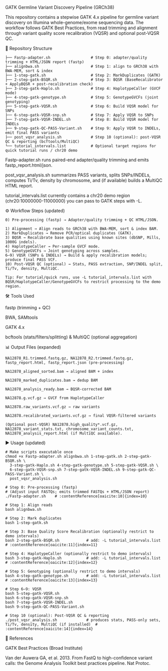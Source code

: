 GATK Germline Variant Discovery Pipeline (GRCh38)

This repository contains a stepwise GATK 4.x pipeline for germline variant discovery on Illumina whole-genome/exome sequencing data. The workflow follows GATK Best Practices, from read trimming and alignment through variant quality score recalibration (VQSR) and optional post-VQSR QC.

📂 Repository Structure 
```
├── Fastp-adapter.sh                  # Step 0: adapter/quality trimming + HTML/JSON report (fastp)
├── alignbwa.sh                       # Step 1: align to GRCh38 with BWA-MEM, sort & index
├── 1-step-gatk.sh                    # Step 2: MarkDuplicates (GATK)
├── 2-step-gatk-BSQR.sh               # Step 3: BQSR (BaseRecalibrator + ApplyBQSR + post-recalibration check)
├── 3-step-gatk-Haplo.sh              # Step 4: HaplotypeCaller (GVCF mode)
├── 4-step-gatk-genotype.sh           # Step 5: GenotypeGVCFs (joint genotyping)
├── 5-step-gatk-VQSR.sh               # Step 6: Build VQSR model for SNPs
├── 6-step-gatk-VQSR-snp.sh           # Step 7: Apply VQSR to SNPs
├── 7-step-gatk-VQSR-INDEL.sh         # Step 8: Build VQSR model for INDELs
├── 9-step-gatk-QC-PASS-Variant.sh    # Step 9: Apply VQSR to INDELs, emit final PASS variants
├── post_vqsr_analysis.sh             # Step 10 (optional): post-VQSR QC & reporting (bcftools/MultiQC)
└── tutorial_intervals.list           # Optional target regions for quick tutorial runs / chr20 demo
```

Fastp-adapter.sh runs paired-end adapter/quality trimming and emits fastp_report.html/json. 

post_vqsr_analysis.sh summarizes PASS variants, splits SNPs/INDELs, computes Ti/Tv, density by chromosome, and (if available) builds a MultiQC HTML report. 

tutorial_intervals.list currently contains a chr20 demo region (chr20:10000000-11000000) you can pass to GATK steps with -L. 

⚙️ Workflow Steps (updated)
```
0) Pre-processing (fastp) → Adapter/quality trimming + QC HTML/JSON. 

1) Alignment → Align reads to GRCh38 with BWA-MEM, sort & index BAM.
2) MarkDuplicates → Remove PCR/optical duplicates (GATK).
3) BQSR → Recalibrate base qualities using known sites (dbSNP, Mills, 1000G indels).
4) HaplotypeCaller → Per-sample GVCF mode.
5) GenotypeGVCFs → Joint genotyping across samples.
6–9) VQSR (SNPs & INDELs) → Build & apply recalibration models; produce final PASS VCF.
10) Post-VQSR QC (optional) → Stats, PASS extraction, SNP/INDEL split, Ti/Tv, density, MultiQC. 

Tip: For tutorial/quick runs, use -L tutorial_intervals.list with BQSR/HaplotypeCaller/GenotypeGVCFs to restrict processing to the demo region. 
```

🛠️ Tools Used

fastp (trimming + QC) 

BWA, SAMtools

GATK 4.x

bcftools (stats/filters/splitting) & MultiQC (optional aggregation) 

📊 Output Files (expanded)
```
NA12878_R1.trimmed.fastq.gz, NA12878_R2.trimmed.fastq.gz, fastp_report.html, fastp_report.json (pre-processing) 

NA12878_aligned_sorted.bam → aligned BAM + index

NA12878_marked_duplicates.bam → dedup BAM

NA12878_analysis_ready.bam → BQSR-corrected BAM

NA12878.g.vcf.gz → GVCF from HaplotypeCaller

NA12878.raw_variants.vcf.gz → raw variants

NA12878.recalibrated_variants.vcf.gz → final VQSR-filtered variants

(Optional post-VQSR) NA12878.high_quality*.vcf.gz, NA12878_variant_stats.txt, chromosome_variant_counts.txt, NA12878_analysis_report.html (if MultiQC available). 
```

▶️ Usage (updated)
```
# Make scripts executable once
chmod +x Fastp-adapter.sh alignbwa.sh 1-step-gatk.sh 2-step-gatk-BSQR.sh \
  3-step-gatk-Haplo.sh 4-step-gatk-genotype.sh 5-step-gatk-VQSR.sh \
  6-step-gatk-VQSR-snp.sh 7-step-gatk-VQSR-INDEL.sh 9-step-gatk-QC-PASS-Variant.sh \
  post_vqsr_analysis.sh

# Step 0: Pre-processing (fastp)
# (Adjust input FASTQs; emits trimmed FASTQs + HTML/JSON report)
./Fastp-adapter.sh    # :contentReference[oaicite:10]{index=10}

# Step 1: Align reads
bash alignbwa.sh

# Step 2: Mark duplicates
bash 1-step-gatk.sh

# Step 3: Base Quality Score Recalibration (optionally restrict to demo intervals)
bash 2-step-gatk-BSQR.sh            # add: -L tutorial_intervals.list   # :contentReference[oaicite:11]{index=11}

# Step 4: HaplotypeCaller (optionally restrict to demo intervals)
bash 3-step-gatk-Haplo.sh           # add: -L tutorial_intervals.list   # :contentReference[oaicite:12]{index=12}

# Step 5: Genotyping (optionally restrict to demo intervals)
bash 4-step-gatk-genotype.sh        # add: -L tutorial_intervals.list   # :contentReference[oaicite:13]{index=13}

# Step 6–9: VQSR
bash 5-step-gatk-VQSR.sh
bash 6-step-gatk-VQSR-snp.sh
bash 7-step-gatk-VQSR-INDEL.sh
bash 9-step-gatk-QC-PASS-Variant.sh

# Step 10 (optional): Post-VQSR QC & reporting
./post_vqsr_analysis.sh             # produces stats, PASS-only sets, Ti/Tv, density, MultiQC (if installed)  # :contentReference[oaicite:14]{index=14}
```
📜 References

GATK Best Practices (Broad Institute)

Van der Auwera GA, et al. 2013. From FastQ to high-confidence variant calls: the Genome Analysis Toolkit best practices pipeline. Nat Protoc.
